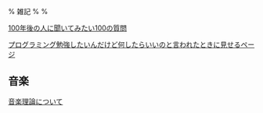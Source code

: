 % 雑記
%
%

[100年後の人に聞いてみたい100の質問](./QuestionsFor2121/)

[プログラミング勉強したいんだけど何したらいいのと言われたときに見せるページ](./Programing/)

## 音楽

[音楽理論について](./Music/MusicTheory/)

